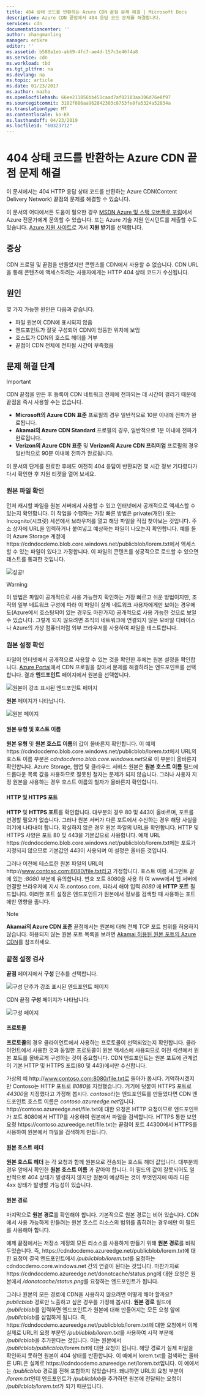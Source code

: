 ```yaml
---
title: 404 상태 코드를 반환하는 Azure CDN 끝점 문제 해결 | Microsoft Docs
description: Azure CDN 끝점에서 404 응답 코드 문제를 해결합니다.
services: cdn
documentationcenter: ''
author: zhangmanling
manager: erikre
editor: ''
ms.assetid: b588a1eb-ab69-4fc7-ae4d-157c3e46f4a8
ms.service: cdn
ms.workload: tbd
ms.tgt_pltfrm: na
ms.devlang: na
ms.topic: article
ms.date: 01/23/2017
ms.author: mazha
ms.openlocfilehash: 66ee211856bb451caad7af02103aa306d76e8f97
ms.sourcegitcommit: 3102f886aa962842303c8753fe8fa5324a52834a
ms.translationtype: MT
ms.contentlocale: ko-KR
ms.lasthandoff: 04/23/2019
ms.locfileid: "60323712"
---
```

# <a name="troubleshooting-azure-cdn-endpoints-that-return-a-404-status-code"></a>404 상태 코드를 반환하는 Azure CDN 끝점 문제 해결
이 문서에서는 404 HTTP 응답 상태 코드를 반환하는 Azure CDN(Content Delivery Network) 끝점의 문제를 해결할 수 있습니다.

이 문서의 어디에서든 도움이 필요한 경우 [MSDN Azure 및 스택 오버플로 포럼](https://azure.microsoft.com/support/forums/)에서 Azure 전문가에게 문의할 수 있습니다. 또는 Azure 기술 지원 인시던트를 제출할 수도 있습니다. [Azure 지원 사이트](https://azure.microsoft.com/support/options/)로 가서 **지원 받기**를 선택합니다.

## <a name="symptom"></a>증상
CDN 프로필 및 끝점을 만들었지만 콘텐츠를 CDN에서 사용할 수 없습니다. CDN URL을 통해 콘텐츠에 액세스하려는 사용자에게는 HTTP 404 상태 코드가 수신됩니다. 

## <a name="cause"></a>원인
몇 가지 가능한 원인은 다음과 같습니다.

* 파일 원본이 CDN에 표시되지 않음
* 엔드포인트가 잘못 구성되어 CDN이 엉뚱한 위치에 보임
* 호스트가 CDN의 호스트 헤더를 거부
* 끝점이 CDN 전체에 전파될 시간이 부족했음

## <a name="troubleshooting-steps"></a>문제 해결 단계
> [!IMPORTANT]
> CDN 끝점을 만든 후 등록이 CDN 네트워크 전체에 전파되는 데 시간이 걸리기 때문에 끝점을 즉시 사용할 수는 없습니다.
> - **Microsoft의 Azure CDN 표준** 프로필의 경우 일반적으로 10분 이내에 전파가 완료됩니다. 
> - **Akamai의 Azure CDN Standard** 프로필의 경우, 일반적으로 1분 이내에 전파가 완료됩니다. 
> - **Verizon의 Azure CDN 표준** 및 **Verizon의 Azure CDN 프리미엄** 프로필의 경우 일반적으로 90분 이내에 전파가 완료됩니다. 
> 
> 이 문서의 단계를 완료한 후에도 여전히 404 응답이 반환되면 몇 시간 정보 기다렸다가 다시 확인한 후 지원 티켓을 열어 보세요.
> 
> 

### <a name="check-the-origin-file"></a>원본 파일 확인
먼저 캐시할 파일을 원본 서버에서 사용할 수 있고 인터넷에서 공개적으로 액세스할 수 있는지 확인합니다. 이 작업을 수행하는 가장 빠른 방법은 private(개인) 또는 Incognito(시크릿) 세션에서 브라우저를 열고 해당 파일을 직접 찾아보는 것입니다. 주소 상자에 URL을 입력하거나 붙여넣고 예상하는 파일이 나오는지 확인합니다. 예를 들어 Azure Storage 계정에 https:\//cdndocdemo.blob.core.windows.net/publicblob/lorem.txt에서 액세스할 수 있는 파일이 있다고 가정합니다. 이 파일의 콘텐츠를 성공적으로 로드할 수 있으면 테스트를 통과한 것입니다.

![성공!](./media/cdn-troubleshoot-endpoint/cdn-origin-file.png)

> [!WARNING]
> 이 방법은 파일이 공개적으로 사용 가능한지 확인하는 가장 빠르고 쉬운 방법이지만, 조직의 일부 네트워크 구성에 따라 이 파일이 살제 네트워크 사용자에게만 보이는 경우에도(Azure에서 호스팅되어 있는 경우도 마찬가지) 공개적으로 사용 가능한 것으로 보일 수 있습니다. 그렇게 되지 않으려면 조직의 네트워크에 연결되지 않은 모바일 디바이스나 Azure의 가상 컴퓨터처럼 외부 브라우저를 사용하여 파일을 테스트합니다.
> 
> 

### <a name="check-the-origin-settings"></a>원본 설정 확인
파일이 인터넷에서 공개적으로 사용할 수 있는 것을 확인한 후에는 원본 설정을 확인합니다. [Azure Portal](https://portal.azure.com)에서 CDN 프로필을 찾아서 문제를 해결하려는 엔드포인트를 선택합니다. 결과 **엔드포인트** 페이지에서 원본을 선택합니다.  

![원본이 강조 표시된 엔드포인트 페이지](./media/cdn-troubleshoot-endpoint/cdn-endpoint.png)

**원본** 페이지가 나타납니다. 

![원본 페이지](./media/cdn-troubleshoot-endpoint/cdn-origin-settings.png)

#### <a name="origin-type-and-hostname"></a>원본 유형 및 호스트 이름
**원본 유형** 및 **원본 호스트 이름**의 값이 올바른지 확인합니다. 이 예제 https:\//cdndocdemo.blob.core.windows.net/publicblob/lorem.txt에서 URL의 호스트 이름 부분은 *cdndocdemo.blob.core.windows.net*으로 이 부분이 올바른지 확인합니다. Azure Storage, 웹앱 및 클라우드 서비스 원본은 **원본 호스트 이름** 필드에 드롭다운 목록 값을 사용하므로 잘못된 철자는 문제가 되지 않습니다. 그러나 사용자 지정 원본을 사용하는 경우 호스트 이름의 철자가 올바른지 확인합니다.

#### <a name="http-and-https-ports"></a>HTTP 및 HTTPS 포트
**HTTP** 및 **HTTPS 포트**를 확인합니다. 대부분의 경우 80 및 443이 올바르며, 포트를 변경할 필요가 없습니다.  그러나 원본 서버가 다른 포트에서 수신하는 경우 해당 사실을 여기에 나타내야 합니다. 확실하지 않은 경우 원본 파일의 URL을 확인합니다. HTTP 및 HTTPS 사양은 포트 80 및 443을 기본값으로 사용합니다. 예제 URL https:\//cdndocdemo.blob.core.windows.net/publicblob/lorem.txt에는 포트가 지정되지 않으므로 기본값인 443이 사용되며 이 설정은 올바른 것입니다.  

그러나 이전에 테스트한 원본 파일의 URL이 http:\//www.contoso.com:8080/file.txt라고 가정합니다. 호스트 이름 세그먼트 끝에 있는 *:8080* 부분에 유의합니다. 번호 포트 8080을 사용 하 여 www에서 웹 서버에 연결할 브라우저에 지시 하\.contoso.com, 따라서 해야 입력 *8080* 에 **HTTP 포트** 필드입니다. 이러한 포트 설정은 엔드포인트가 원본에서 정보를 검색할 때 사용하는 포트에만 영향을 줍니다.

> [!NOTE]
> **Akamai의 Azure CDN 표준** 끝점에서는 원본에 대해 전체 TCP 포트 범위를 허용하지 않습니다.  허용되지 않는 원본 포트 목록을 보려면 [Akamai 허용된 원본 포트의 Azure CDN](/previous-versions/azure/mt757337(v=azure.100))를 참조하세요.  
> 
> 

### <a name="check-the-endpoint-settings"></a>끝점 설정 검사
**끝점** 페이지에서 **구성** 단추를 선택합니다.

![구성 단추가 강조 표시된 엔드포인트 페이지](./media/cdn-troubleshoot-endpoint/cdn-endpoint-configure-button.png)

CDN 끝점 **구성** 페이지가 나타납니다.

![구성 페이지](./media/cdn-troubleshoot-endpoint/cdn-configure.png)

#### <a name="protocols"></a>프로토콜
**프로토콜**의 경우 클라이언트에서 사용하는 프로토콜이 선택되었는지 확인합니다. 클라이언트에서 사용한 것과 동일한 프로토콜이 원본 액세스에 사용되므로 이전 섹션에서 원본 포트를 올바르게 구성하는 것이 중요합니다. CDN 엔드포인트는 원본 포트에 관계없이 기본 HTTP 및 HTTPS 포트(80 및 443)에서만 수신합니다.

가상의 예 http:\//www.contoso.com:8080/file.txt로 돌아가 봅시다.  기억하시겠지만 Contoso는 HTTP 포트로 *8080*을 지정했습니다. 거기에 덧붙여 HTTPS 포트로 *44300*을 지정했다고 가정해 봅시다.  *contoso*라는 엔드포인트를 만들었다면 CDN 엔드포인트 호스트 이름은 *contoso.azureedge.net*입니다.  http:\//contoso.azureedge.net/file.txt에 대한 요청은 HTTP 요청이므로 엔드포인트가 포트 8080에서 HTTP를 사용하여 원본에서 파일을 검색합니다.  HTTPS 통한 보안 요청 https:\//contoso.azureedge.net/file.txt는 끝점이 포트 44300에서 HTTPS를 사용하여 원본에서 파일을 검색하게 만듭니다.

#### <a name="origin-host-header"></a>원본 호스트 헤더
**원본 호스트 헤더** 는 각 요청과 함께 원본으로 전송되는 호스트 헤더 값입니다.  대부분의 경우 앞에서 확인한 **원본 호스트 이름** 과 같아야 합니다.  이 필드의 값이 잘못되어도 일반적으로 404 상태가 발생하지 않지만 원본이 예상하는 것이 무엇인지에 따라 다른 4xx 상태가 발생할 가능성이 있습니다.

#### <a name="origin-path"></a>원본 경로
마지막으로 **원본 경로**를 확인해야 합니다.  기본적으로 원본 경로는 비어 있습니다.  CDN에서 사용 가능하게 만들려는 원본 호스트 리소스의 범위를 좁히려는 경우에만 이 필드를 사용해야 합니다.  

예제 끝점에서는 저장소 계정의 모든 리소스를 사용하게 만들기 위해 **원본 경로**를 비워 두었습니다.  즉, https:\//cdndocdemo.azureedge.net/publicblob/lorem.txt에 대한 요청이 결국 엔드포인트에서 */publicblob/lorem.txt*를 요청하는 cdndocdemo.core.windows.net 간의 연결이 된다는 것입니다.  마찬가지로 https:\//cdndocdemo.azureedge.net/donotcache/status.png에 대한 요청은 원본에서 */donotcache/status.png*를 요청하는 엔드포인트가 됩니다.

그러나 원본의 모든 경로에 CDN을 사용하지 않으려면 어떻게 해야 할까요?  *publicblob* 경로만 노출하고 싶은 경우를 가정해 봅시다.  **원본 경로** 필드에 */publicblob*를 입력하면 엔드포인트가 원본에 대해 만들어지는 모든 요청 앞에 */publicblob*를 삽입하게 됩니다.  즉, https:\//cdndocdemo.azureedge.net/publicblob/lorem.txt에 대한 요청에서 이제 실제로 URL의 요청 부분인 */publicblob/lorem.txt*를 사용하여 시작 부분에 */publicblob*을 추가한다는 것입니다. 이는 원본에서 */publicblob/publicblob/lorem.txt*에 대한 요청이 됩니다.  해당 경로가 실제 파일을 확인하지 못하면 원본이 404 상태를 반환합니다.  이 예에서 lorem.txt를 검색하는 올바른 URL은 실제로 https:\//cdndocdemo.azureedge.net/lorem.txt입니다.  이 예에서는 */publicblob* 경로를 전혀 포함하지 않았습니다. 왜냐하면 URL의 요청 부분이 */lorem.txt*인데 엔드포인트가 */publicblob*을 추가하면 원본에 전달되는 요청이 */publicblob/lorem.txt*가 되기 때문입니다.

